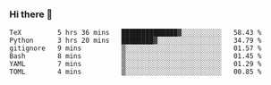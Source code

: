 ### Hi there 👋

<!--
**gustavkrist/gustavkrist** is a ✨ _special_ ✨ repository because its `README.md` (this file) appears on your GitHub profile.

Here are some ideas to get you started:

- 🔭 I’m currently working on ...
- 🌱 I’m currently learning ...
- 👯 I’m looking to collaborate on ...
- 🤔 I’m looking for help with ...
- 💬 Ask me about ...
- 📫 How to reach me: ...
- 😄 Pronouns: ...
- ⚡ Fun fact: ...
-->

<!--START_SECTION:waka-->

```text
TeX         5 hrs 36 mins   ██████████████▓░░░░░░░░░░   58.43 %
Python      3 hrs 20 mins   ████████▓░░░░░░░░░░░░░░░░   34.79 %
gitignore   9 mins          ▒░░░░░░░░░░░░░░░░░░░░░░░░   01.57 %
Bash        8 mins          ▒░░░░░░░░░░░░░░░░░░░░░░░░   01.45 %
YAML        7 mins          ▒░░░░░░░░░░░░░░░░░░░░░░░░   01.29 %
TOML        4 mins          ▒░░░░░░░░░░░░░░░░░░░░░░░░   00.85 %
```

<!--END_SECTION:waka-->
